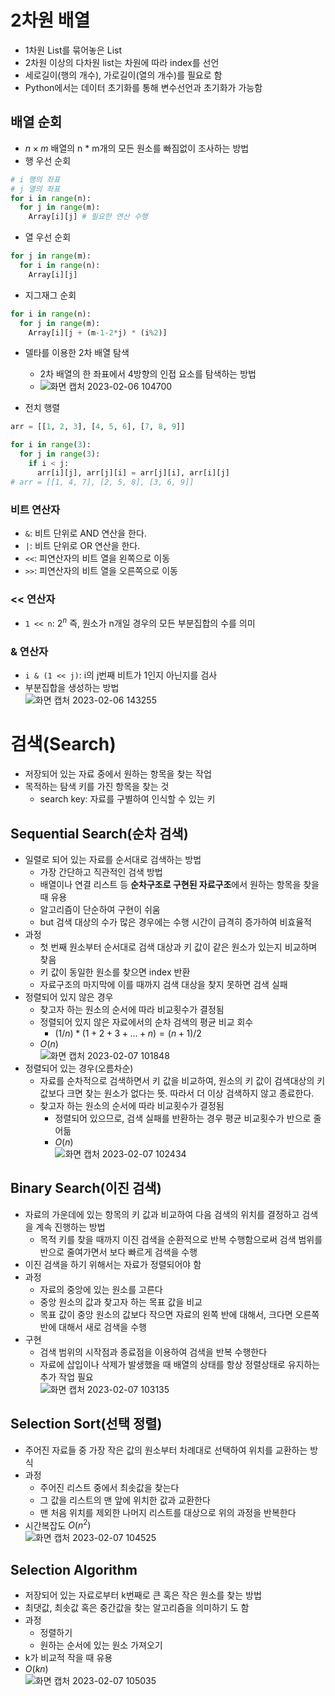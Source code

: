 # 2차원 배열
- 1차원 List를 묶어놓은 List
- 2차원 이상의 다차원 list는 차원에 따라 index를 선언
- 세로길이(행의 개수), 가로길이(열의 개수)를 필요로 함
- Python에서는 데이터 초기화를 통해 변수선언과 초기화가 가능함

## 배열 순회
- $n\times m$ 배열의 n * m개의 모든 원소를 빠짐없이 조사하는 방법
- 행 우선 순회
```python
# i 행의 좌표
# j 열의 좌표
for i in range(n):
  for j in range(m):
    Array[i][j] # 필요한 연산 수행
```
- 열 우선 순회
```python
for j in range(m):
  for i in range(n):
    Array[i][j]
```
- 지그재그 순회
```python
for i in range(n):
  for j in range(m):
    Array[i][j + (m-1-2*j) * (i%2)]
```
- 델타를 이용한 2차 배열 탐색
  - 2차 배열의 한 좌표에서 4방향의 인접 요소를 탐색하는 방법
  - ![화면 캡처 2023-02-06 104700](https://user-images.githubusercontent.com/108309396/216863342-161f9715-b99a-4b26-ab05-904b74844f25.png)

- 전치 행렬
```python
arr = [[1, 2, 3], [4, 5, 6], [7, 8, 9]]

for i in range(3):
  for j in range(3):
    if i < j:
      arr[i][j], arr[j][i] = arr[j][i], arr[i][j]
# arr = [[1, 4, 7], [2, 5, 8], [3, 6, 9]]
```

### 비트 연산자
- `&`: 비트 단위로 AND 연산을 한다.
- `|`: 비트 단위로 OR 연산을 한다.
- `<<`: 피연산자의 비트 열을 왼쪽으로 이동
- `>>`: 피연산자의 비트 열을 오른쪽으로 이동

### << 연산자
- `1 << n`: $2^n$ 즉, 원소가 n개일 경우의 모든 부분집합의 수를 의미

### & 연산자
- `i & (1 << j)`: i의 j번째 비트가 1인지 아닌지를 검사  
- 부분집합을 생성하는 방법  
![화면 캡처 2023-02-06 143255](https://user-images.githubusercontent.com/108309396/216891496-01014c76-95fd-4797-b278-1f3080a97be3.png)



# 검색(Search)
- 저장되어 있는 자료 중에서 원하는 항목을 찾는 작업
- 목적하는 탐색 키를 가진 항목을 찾는 것
  - search key: 자료를 구별하여 인식할 수 있는 키

## Sequential Search(순차 검색)
- 일렬로 되어 있는 자료를 순서대로 검색하는 방법
  - 가장 간단하고 직관적인 검색 방법
  - 배열이나 연결 리스트 등 **순차구조로 구현된 자료구조**에서 원하는 항목을 찾을 때 유용
  - 알고리즘이 단순하여 구현이 쉬움
  - but 검색 대상의 수가 많은 경우에는 수행 시간이 급격히 증가하여 비효율적
- 과정
  - 첫 번째 원소부터 순서대로 검색 대상과 키 값이 같은 원소가 있는지 비교하며 찾음
  - 키 값이 동일한 원소를 찾으면 index 반환
  - 자료구조의 마지막에 이를 때까지 검색 대상을 찾지 못하면 검색 실패
- 정렬되어 있지 않은 경우
  - 찾고자 하는 원소의 순서에 따라 비교횟수가 결정됨
  - 정렬되어 있지 않은 자료에서의 순차 검색의 평균 비교 회수
    - $(1/n)*(1+2+3+...+n) = (n+1)/2$
  - $O(n)$  
![화면 캡처 2023-02-07 101848](https://user-images.githubusercontent.com/108309396/217123639-c569a0b4-43e3-432d-b3e2-f3915a9b6837.png)
- 정렬되어 있는 경우(오름차순)
  - 자료를 순차적으로 검색하면서 키 값을 비교하여, 원소의 키 값이 검색대상의 키 값보다 크면 찾는 원소가 없다는 뜻. 따라서 더 이상 검색하지 않고 종료한다.
  - 찾고자 하는 원소의 순서에 따라 비교횟수가 결정됨
    - 정렬되어 있으므로, 검색 실패를 반환하는 경우 평균 비교횟수가 반으로 줄어듦
    - $O(n)$    
![화면 캡처 2023-02-07 102434](https://user-images.githubusercontent.com/108309396/217124339-79c7c210-bc64-486b-a6a8-29d4180472a1.png)

## Binary Search(이진 검색)
- 자료의 가운데에 있는 항목의 키 값과 비교하여 다음 검색의 위치를 결정하고 검색을 계속 진행하는 방법
  - 목적 키를 찾을 때까지 이진 검색을 순환적으로 반복 수행함으로써 검색 범위를 반으로 줄여가면서 보다 빠르게 검색을 수행
- 이진 검색을 하기 위해서는 자료가 정렬되어야 함
- 과정
  - 자료의 중앙에 있는 원소를 고른다
  - 중앙 원소의 값과 찾고자 하는 목표 값을 비교
  - 목표 값이 중앙 원소의 값보다 작으면 자료의 왼쪽 반에 대해서, 크다면 오른쪽 반에 대해서 새로 검색을 수행
- 구현
  - 검색 범위의 시작점과 종료점을 이용하여 검색을 반복 수행한다  
  - 자료에 삽입이나 삭제가 발생했을 때 배열의 상태를 항상 정렬상태로 유지하는 추가 작업 필요  
![화면 캡처 2023-02-07 103135](https://user-images.githubusercontent.com/108309396/217125262-f6005fde-ef70-4f2d-af24-294f86c5d733.png)

## Selection Sort(선택 정렬)
- 주어진 자료들 중 가장 작은 값의 원소부터 차례대로 선택하여 위치를 교환하는 방식
- 과정
  - 주어진 리스트 중에서 최솟값을 찾는다
  - 그 값을 리스트의 맨 앞에 위치한 값과 교환한다
  - 맨 처음 위치를 제외한 나머지 리스트를 대상으로 위의 과정을 반복한다
- 시간복잡도 $O(n^2)$  
![화면 캡처 2023-02-07 104525](https://user-images.githubusercontent.com/108309396/217126931-6899956a-f2ab-40b7-aa2d-60e00c98003f.png)

## Selection Algorithm
- 저장되어 있는 자료로부터 k번째로 큰 혹은 작은 원소를 찾는 방법
- 최댓값, 최솟값 혹은 중간값을 찾는 알고리즘을 의미하기 도 함
- 과정
  - 정렬하기
  - 원하는 순서에 있는 원소 가져오기
- k가 비교적 작을 때 유용 
- $O(kn)$  
![화면 캡처 2023-02-07 105035](https://user-images.githubusercontent.com/108309396/217127575-aee9cbf9-4d5d-4bb8-af17-59c102c0c0ba.png)
